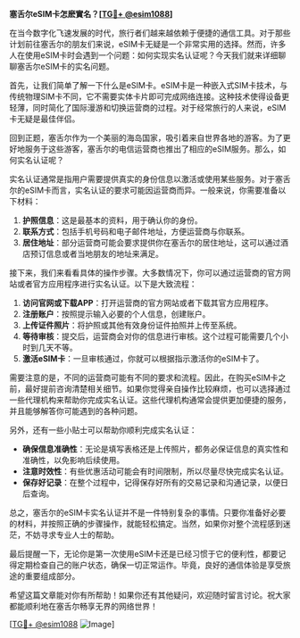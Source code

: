 **塞舌尔eSIM卡怎麽實名？[[TG💪+ @esim1088](https://t.me/s/esim1088)]**

在当今数字化飞速发展的时代，旅行者们越来越依赖于便捷的通信工具。对于那些计划前往塞舌尔的朋友们来说，eSIM卡无疑是一个非常实用的选择。然而，许多人在使用eSIM卡时会遇到一个问题：如何实现实名认证呢？今天我们就来详细聊聊塞舌尔eSIM卡的实名问题。

首先，让我们简单了解一下什么是eSIM卡。eSIM卡是一种嵌入式SIM卡技术，与传统物理SIM卡不同，它不需要实体卡片即可完成网络连接。这种技术使得设备更轻薄，同时简化了国际漫游和切换运营商的过程。对于经常旅行的人来说，eSIM卡无疑是最佳伴侣。

回到正题，塞舌尔作为一个美丽的海岛国家，吸引着来自世界各地的游客。为了更好地服务于这些游客，塞舌尔的电信运营商也推出了相应的eSIM服务。那么，如何实名认证呢？

实名认证通常是指用户需要提供真实的身份信息以激活或使用某些服务。对于塞舌尔的eSIM卡而言，实名认证的要求可能因运营商而异。一般来说，你需要准备以下材料：

1. **护照信息**：这是最基本的资料，用于确认你的身份。
2. **联系方式**：包括手机号码和电子邮件地址，方便运营商与你联系。
3. **居住地址**：部分运营商可能会要求提供你在塞舌尔的居住地址，这可以通过酒店预订信息或者当地朋友的地址来满足。

接下来，我们来看看具体的操作步骤。大多数情况下，你可以通过运营商的官方网站或者官方应用程序进行实名认证。以下是大致流程：

1. **访问官网或下载APP**：打开运营商的官方网站或者下载其官方应用程序。
2. **注册账户**：按照提示输入必要的个人信息，创建账户。
3. **上传证件照片**：将护照或其他有效身份证件拍照并上传至系统。
4. **等待审核**：提交后，运营商会对你的信息进行审核。这个过程可能需要几个小时到几天不等。
5. **激活eSIM卡**：一旦审核通过，你就可以根据指示激活你的eSIM卡了。

需要注意的是，不同的运营商可能有不同的要求和流程。因此，在购买eSIM卡之前，最好提前咨询清楚相关细节。如果你觉得亲自操作比较麻烦，也可以选择通过一些代理机构来帮助你完成实名认证。这些代理机构通常会提供更加便捷的服务，并且能够解答你可能遇到的各种问题。

另外，还有一些小贴士可以帮助你顺利完成实名认证：

- **确保信息准确性**：无论是填写表格还是上传照片，都务必保证信息的真实性和准确性，以免影响后续使用。
- **注意时效性**：有些优惠活动可能会有时间限制，所以尽量尽快完成实名认证。
- **保存好记录**：在整个过程中，记得保存好所有的交易记录和沟通记录，以便日后查询。

总之，塞舌尔的eSIM卡实名认证并不是一件特别复杂的事情。只要你准备好必要的材料，并按照正确的步骤操作，就能轻松搞定。当然，如果你对整个流程感到迷茫，不妨寻求专业人士的帮助。

最后提醒一下，无论你是第一次使用eSIM卡还是已经习惯于它的便利性，都要记得定期检查自己的账户状态，确保一切正常运作。毕竟，良好的通信体验是享受旅途的重要组成部分。

希望这篇文章能对你有所帮助！如果你还有其他疑问，欢迎随时留言讨论。祝大家都能顺利地在塞舌尔畅享无界的网络世界！

[[TG💪+ @esim1088](https://t.me/s/esim1088) ![Image](https://i.postimg.cc/4NQfJmqS/Snipaste-2025-05-13-00-14-12.png)]